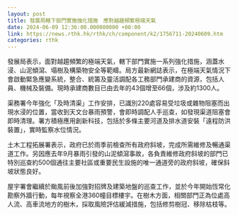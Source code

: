 ```yaml
---
layout: post
title: 發展局轄下部門實施強化措施　應對越趨頻繁極端天氣
date: 2024-06-09 12:36:00.000000000 +08:00
link: https://news.rthk.hk/rthk/ch/component/k2/1756711-20240609.htm
categories: rthk
---
```


發展局表示，面對越趨頻繁的極端天氣，轄下部門實施一系列強化措施，涵蓋水浸、山泥傾瀉、塌樹及構築物安全等範疇。局方最新網誌表示，在極端天氣情況下會啟動緊急應變系統，整合、統籌及靈活調配各工務部門承建商的資源，包括人員、機械及裝備。現時承建商數目已由去年的43個增至66個，涉及約1300人。

渠務署今年強化「及時清渠」工作安排，已識別220處容易受垃圾或雜物阻塞而出現水浸的位置，當收到天文台暴雨預警，會即時調配人手巡查，如發現渠道阻塞會即時清理。署方積極應用創新科技，包括於多條主要河道及排水道安裝「遠程防洪裝置」，實時監察水位情況。

土木工程拓展署表示，政府已於雨季前檢查所有政府斜坡，完成所需維修及暢通渠道工作。另因應去年9月暴雨引發的山泥傾瀉事故，各負責維修政府斜坡的部門已特別巡查約500個通往主要社區或重要民生設施的唯一通道旁的政府斜坡，確保斜坡狀態良好。

屋宇署會繼續於颱風前後加強對招牌及建築地盤的巡查工作，並於今年開始恆常化勘察外牆行動，每年視察全港360幢目標樓宇。在樹木方面，相關部門正為位處高人流、高車流地方的樹木，採取風險評估緩減措施，包括修剪樹冠、移除枯枝等。
